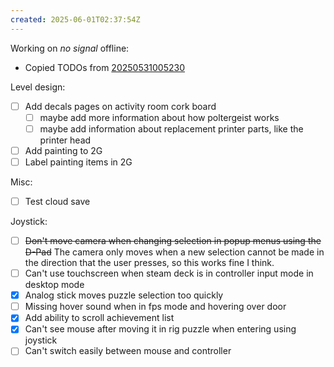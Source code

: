 ```yaml
---
created: 2025-06-01T02:37:54Z
---
```


Working on _no signal_ offline:
- Copied TODOs from [20250531005230](20250531005230.md)

Level design:
- [ ] Add decals pages on activity room cork board
	- [ ] maybe add more information about how poltergeist works
	- [ ] maybe add information about replacement printer parts, like the printer head
- [ ] Add painting to 2G
- [ ] Label painting items in 2G

Misc:
- [ ] Test cloud save

Joystick:
- [ ] ~~Don't move camera when changing selection in popup menus using the D-Pad~~ The camera only moves when a new selection cannot be made in the direction that the user presses, so this works fine I think.
- [ ] Can't use touchscreen when steam deck is in controller input mode in desktop mode
- [x] Analog stick moves puzzle selection too quickly
- [ ] Missing hover sound when in fps mode and hovering over door
- [x] Add ability to scroll achievement list
- [x] Can't see mouse after moving it in rig puzzle when entering using joystick
- [ ] Can't switch easily between mouse and controller
